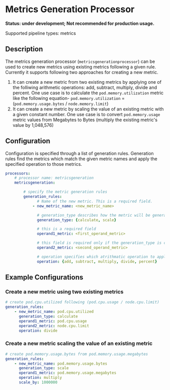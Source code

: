 # Metrics Generation Processor
**Status: under development; Not recommended for production usage.**

Supported pipeline types: metrics

## Description

The metrics generation processor (`metricsgenerationprocessor`) can be used to create new metrics using existing metrics following a given rule. Currently it supports following two approaches for creating a new metric.

1. It can create a new metric from two existing metrics by applying one of the folliwing arithmetic operations: add, subtract, multiply, divide and percent. One use case is to calculate the `pod.memory.utilization` metric like the following equation-
`pod.memory.utilization` = (`pod.memory.usage.bytes` / `node.memory.limit`)
1. It can create a new metric by scaling the value of an existing metric with a given constant number. One use case is to convert `pod.memory.usage` metric values from Megabytes to Bytes (multiply the existing metric's value by 1,048,576)

## Configuration

Configuration is specified through a list of generation rules. Generation rules find the metrics which 
match the given metric names and apply the specified operation to those metrics.

```yaml
processors:
    # processor name: metricsgeneration
    metricsgeneration:

        # specify the metric generation rules
        generation_rules:
              # Name of the new metric. This is a required field.
            - new_metric_name: <new_metric_name>

              # generation_type describes how the metric will be generated. it can either be calculate or scale calculate generates a metric applying the given operation on two operand metrics. scale operates only on  operand1 metric to generate the new metric.
              generation_type: {calculate, scale}

              # this is a required field
              operand1_metric: <first_operand_metric>

              # this field is required only if the generation_type is calculate
              operand2_metric: <second_operand_metric>

              # operation specifies which atrithmatic operation to apply. it can be one of the five supported operations.
              operation: {add, subtract, multiply, divide, percent}
```

## Example Configurations

### Create a new metric using two existing metrics
```yaml
# create pod.cpu.utilized following (pod.cpu.usage / node.cpu.limit)
generation_rules:
    - new_metric_name: pod.cpu.utilized
      generation_type: calculate
      operand1_metric: pod.cpu.usage
      operand2_metric: node.cpu.limit
      operation: divide
```

### Create a new metric scaling the value of an existing metric
```yaml
# create pod.memory.usage.bytes from pod.memory.usage.megabytes
generation_rules:
    - new_metric_name: pod.memory.usage.bytes
      generation_type: scale
      operand1_metric: pod.memory.usage.megabytes
      operation: multiply
      scale_by: 1000000
```
